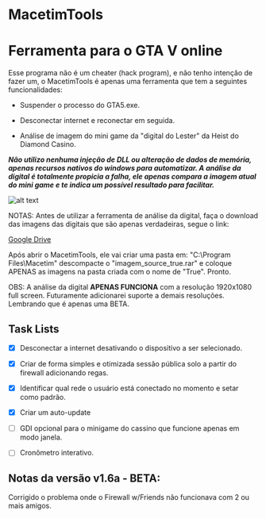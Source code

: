 # MacetimTools

# Ferramenta para o GTA V online

Esse programa não é um cheater (hack program), e não tenho intenção de fazer um, 
o MacetimTools é apenas uma ferramenta que tem a seguintes funcionalidades:

* Suspender o processo do GTA5.exe.

* Desconectar internet e reconectar em seguida.

* Análise de imagem do mini game da "digital do Lester" da Heist do Diamond Casino.

***Não utilizo nenhuma injeção de DLL ou alteração de dados de memória, apenas recursos nativos do windows para automatizar.
A análise da digital é totalmente propicia a falha, ele apenas compara a imagem atual do mini game e 
te indica um possível resultado para facilitar.***

![alt text](https://i.imgur.com/AcdvCiQ.png)

NOTAS:
Antes de utilizar a ferramenta de análise da digital, faça o download das imagens das digitais que são apenas verdadeiras, segue o link:

[Google Drive](https://drive.google.com/file/d/1jazL9dBK69CcO_r6zA5dZ8lsp4Msy2X_/view?usp=sharing)

Após abrir o MacetimTools, ele vai criar uma pasta em: "C:\Program Files\Macetim"
descompacte o "imagem_source_true.rar" e coloque APENAS as imagens na pasta criada com o nome de "True". Pronto.

OBS: A análise da digital **APENAS FUNCIONA** com a resolução 1920x1080 full screen. Futuramente adicionarei suporte a demais resoluções.
Lembrando que é apenas uma BETA.

## Task Lists
- [x] Desconectar a internet desativando o dispositivo a ser selecionado.
- [x] Criar de forma simples e otimizada sessão pública solo a partir do firewall adicionando regas.
- [x] Identificar qual rede o usuário está conectado no momento e setar como padrão.
- [x] Criar um auto-update
- [ ] GDI opcional para o minigame do cassino que funcione apenas em modo janela.
- [ ] Cronômetro interativo.


## Notas da versão v1.6a - BETA: 

Corrigido o problema onde o Firewall w/Friends não funcionava com 2 ou mais amigos.

